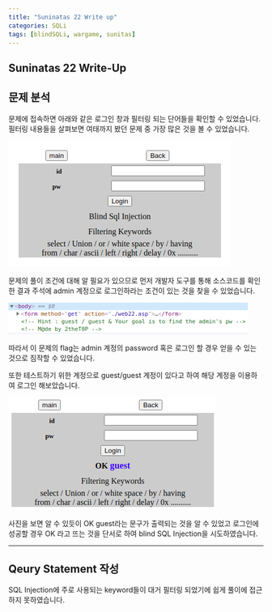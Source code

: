 ```yaml
---
title: "Suninatas 22 Write up"
categories: SQLi
tags: [blindSQLi, wargame, sunitas]
---
```


Suninatas 22 Write-Up
---------------------

## 문제 분석

문제에 접속하면 아래와 같은 로그인 창과 필터링 되는 단어들을 확인할 수 있었습니다.
필터링 내용들을 살펴보면 여태까지 봤던 문제 중 가장 많은 것을 볼 수 있었습니다.

![Suninatas_22_Main](https://github.com/Jun-Project-LAB/Jun-Project-LAB.github.io/blob/main/_image/suninatas_22_main.png?raw=true)

문제의 풀이 조건에 대해 알 필요가 있으므로 먼저 개발자 도구를 통해 소스코드를 확인한 결과
 주석에 admin 계정으로 로그인하라는 조건이 있는 것을 찾을 수 있었습니다.

![Suninatas_22_source](https://github.com/Jun-Project-LAB/Jun-Project-LAB.github.io/blob/main/_image/suninatas_22_source.png?raw=true)

따라서 이 문제의 flag는 admin 계정의 password 혹은 로그인 할 경우 얻을 수 있는 것으로 짐작할 수 있었습니다.

또한 테스트하기 위한 계정으로 guest/guest 계정이 있다고 하여 해당 계정을 이용하여 로그인 해보았습니다.

![Suninatas_22_guest](https://raw.githubusercontent.com/Jun-Project-LAB/Jun-Project-LAB.github.io/main/_image/sunintas_22_guest.png)

사진을 보면 알 수 있듯이 OK guest라는 문구가 출력되는 것을 알 수 있었고 로그인에 성공할 경우 OK 라고 뜨는 것을 단서로 하여 blind SQL Injection을 
시도하였습니다.

***

## Qeury Statement 작성

SQL Injection에 주로 사용되는 keyword들이 대거 필터링 되었기에 쉽게 풀이에 접근하지 못하였습니다.
